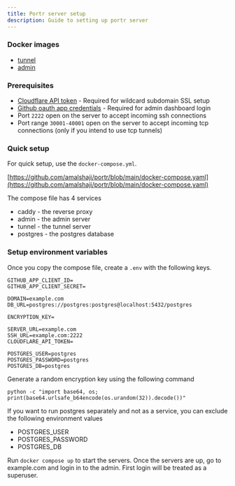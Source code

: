 ```yaml
---
title: Portr server setup
description: Guide to setting up portr server
---
```


### Docker images

- [tunnel](https://hub.docker.com/r/amalshaji/portr-tunnel/tags)
- [admin](https://hub.docker.com/r/amalshaji/portr-admin/tags)

### Prerequisites

- [Cloudflare API token](/server-setup/cloudflare-api-token/) - Required for wildcard subdomain SSL setup
- [Github oauth app credentials](/server-setup/github-oauth-app/) - Required for admin dashboard login
- Port `2222` open on the server to accept incoming ssh connections
- Port range `30001-40001` open on the server to accept incoming tcp connections (only if you intend to use tcp tunnels)

### Quick setup

For quick setup, use the `docker-compose.yml`.

[https://github.com/amalshaji/portr/blob/main/docker-compose.yaml](https://github.com/amalshaji/portr/blob/main/docker-compose.yaml)

The compose file has 4 services

- caddy - the reverse proxy
- admin - the admin server
- tunnel - the tunnel server
- postgres - the postgres database

### Setup environment variables

Once you copy the compose file, create a `.env` with the following keys.

```text
GITHUB_APP_CLIENT_ID=
GITHUB_APP_CLIENT_SECRET=

DOMAIN=example.com
DB_URL=postgres://postgres:postgres@localhost:5432/postgres

ENCRYPTION_KEY=

SERVER_URL=example.com
SSH_URL=example.com:2222
CLOUDFLARE_API_TOKEN=

POSTGRES_USER=postgres
POSTGRES_PASSWORD=postgres
POSTGRES_DB=postgres
```

Generate a random encryption key using the following command

```shell
python -c "import base64, os; print(base64.urlsafe_b64encode(os.urandom(32)).decode())"
```

If you want to run postgres separately and not as a service, you can exclude the following environment values

- POSTGRES_USER
- POSTGRES_PASSWORD
- POSTGRES_DB

Run `docker compose up` to start the servers. Once the servers are up, go to example.com and login in to the admin.
First login will be treated as a superuser.
